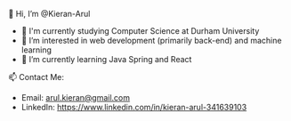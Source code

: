 👋 Hi, I’m @Kieran-Arul

- 📖 I'm currently studying Computer Science at Durham University
- 👀 I’m interested in web development (primarily back-end) and machine learning
- 🌱 I’m currently learning Java Spring and React

📫 Contact Me:

- Email: arul.kieran@gmail.com
- LinkedIn: https://www.linkedin.com/in/kieran-arul-341639103
